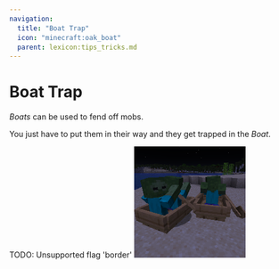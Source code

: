 ```yaml
---
navigation:
  title: "Boat Trap"
  icon: "minecraft:oak_boat"
  parent: lexicon:tips_tricks.md
---
```


# Boat Trap

*Boats* can be used to fend off mobs. 

You just have to put them in their way and they get trapped in the *Boat*.



TODO: Unsupported flag 'border'
![](boat_trap.png)

